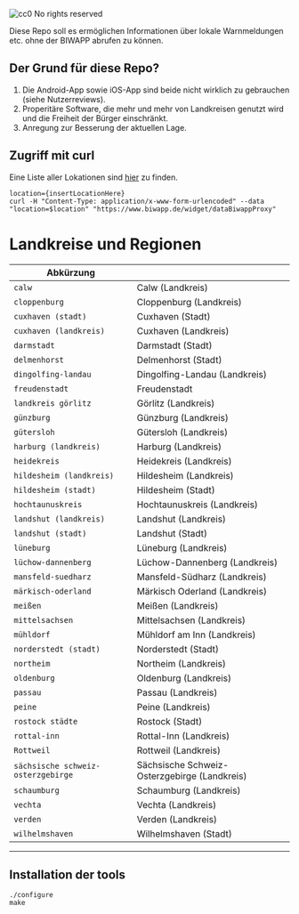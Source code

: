 
![cc0](https://licensebuttons.net/p/zero/1.0/80x15.png) No rights reserved

Diese Repo soll es erm&ouml;glichen Informationen &uuml;ber lokale Warnmeldungen etc. ohne der BIWAPP abrufen zu k&ouml;nnen.


## Der Grund f&uuml;r diese Repo?

1. Die Android-App sowie iOS-App sind beide nicht wirklich zu gebrauchen (siehe Nutzerreviews).
2. Properit&auml;re Software, die mehr und mehr von Landkreisen genutzt wird und die Freiheit der B&uuml;rger einschr&auml;nkt.
3. Anregung zur Besserung der aktuellen Lage.

## Zugriff mit curl

Eine Liste aller Lokationen sind [hier](#Landkreise%20und%20Regionen) zu finden.

```
location={insertLocationHere}
curl -H "Content-Type: application/x-www-form-urlencoded" --data "location=$location" "https://www.biwapp.de/widget/dataBiwappProxy"
```

# Landkreise und Regionen

| Abk&uuml;rzung| |
|--------------|--------------|
|`calw`|Calw (Landkreis)|
|`cloppenburg`|Cloppenburg (Landkreis)|
|`cuxhaven (stadt)`|Cuxhaven (Stadt)|
|`cuxhaven (landkreis)`|Cuxhaven (Landkreis)|
|`darmstadt`|Darmstadt (Stadt)|
|`delmenhorst`|Delmenhorst (Stadt)|
|`dingolfing-landau`|Dingolfing-Landau (Landkreis)|
|`freudenstadt`|Freudenstadt|
|`landkreis görlitz`|G&ouml;rlitz (Landkreis)|
|`günzburg`|G&uuml;nzburg (Landkreis)|
|`gütersloh`|G&uuml;tersloh (Landkreis)|
|`harburg (landkreis)`|Harburg (Landkreis)|
|`heidekreis`|Heidekreis (Landkreis)|
|`hildesheim (landkreis)`|Hildesheim (Landkreis)|
|`hildesheim (stadt)`|Hildesheim (Stadt)|
|`hochtaunuskreis`|Hochtaunuskreis (Landkreis)|
|`landshut (landkreis)`|Landshut (Landkreis)|
|`landshut (stadt)`|Landshut (Stadt)|
|`lüneburg`|L&uuml;neburg (Landkreis)|
|`lüchow-dannenberg`|L&uuml;chow-Dannenberg (Landkreis)|
|`mansfeld-suedharz`|Mansfeld-S&uuml;dharz (Landkreis)|
|`märkisch-oderland`|M&auml;rkisch Oderland (Landkreis)|
|`meißen`|Mei&szlig;en (Landkreis)|
|`mittelsachsen`|Mittelsachsen (Landkreis)|
|`mühldorf`|M&uuml;hldorf am Inn (Landkreis)|
|`norderstedt (stadt)`|Norderstedt (Stadt)|
|`northeim`|Northeim (Landkreis)|
|`oldenburg`|Oldenburg (Landkreis)|
|`passau`|Passau (Landkreis)|
|`peine`|Peine (Landkreis)|
|`rostock städte`|Rostock (Stadt)|
|`rottal-inn`|Rottal-Inn (Landkreis)|
|`Rottweil`|Rottweil (Landkreis)|
|`sächsische schweiz-osterzgebirge`|S&auml;chsische Schweiz-Osterzgebirge (Landkreis)|
|`schaumburg`|Schaumburg (Landkreis)|
|`vechta`|Vechta (Landkreis)|
|`verden`|Verden (Landkreis)|
|`wilhelmshaven`|Wilhelmshaven (Stadt)|

-----

## Installation der tools

```
./configure
make
```

